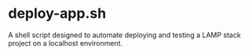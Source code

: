 # deploy-app.sh
A shell script designed to automate deploying and testing a LAMP stack project on a localhost environment.
